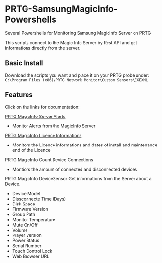 # PRTG-SamsungMagicInfo-Powershells
Several Powershells for Monitoring Samsung MagicInfo Server on PRTG

This scripts connect to the Magic Info Server by Rest API and get informations directly from the server.

## Basic Install
Download the scripts you want and place it on your PRTG probe under:  
`C:\Program Files (x86)\PRTG Network Monitor\Custom Sensors\EXEXML`

## Features
Click on the links for documentation:

[PRTG MagicInfo Server Alerts](https://github.com/limpleg/PRTG-SamsungMagicInfo-Powershells/blob/main/Readme_PRTGMagicInfo_ServerAlerts.md)
- Monitor Alerts from the MagicInfo Server

[PRTG MagicInfo Licence Informations](https://github.com/limpleg/PRTG-SamsungMagicInfo-Powershells/blob/main/Readme_PRTGMagicInfo_ServerAlerts.md)
- Monitors the Licence informations and dates of install and maintenance end of the Licence

PRTG MagicInfo Count Device Connections
- Montiors the amount of connected and disconnected devices

PRTG MagicInfo DeviceSensor
Get informations from the Server about a Device. 
- Device Model
- Dissconnecte Time (Days)
- Disk Space
- Firmware Version
- Group Path
- Monitor Temperature
- Mute On/Off
- Volume
- Player Version
- Power Status
- Serial Number
- Touch Control Lock
- Web Browser URL
